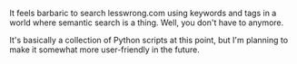 It feels barbaric to search lesswrong.com using keywords and tags in a world where semantic search is a thing. Well, you don't have to anymore. 

It's basically a collection of Python scripts at this point, but I'm planning to make it somewhat more user-friendly in the future.